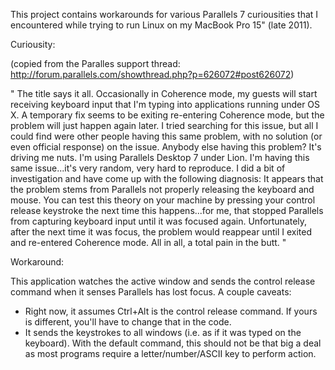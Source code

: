 This project contains workarounds for various Parallels 7 curiousities that I
encountered while trying to run Linux on my MacBook Pro 15" (late 2011).

Curiousity: 

(copied from the Paralles support thread:
http://forum.parallels.com/showthread.php?p=626072#post626072)

"
The title says it all. Occasionally in Coherence mode, my guests will start
receiving keyboard input that I'm typing into applications running under OS X. A
temporary fix seems to be exiting re-entering Coherence mode, but the problem
will just happen again later. I tried searching for this issue, but all I could
find were other people having this same problem, with no solution (or even
official response) on the issue. Anybody else having this problem? It's driving
me nuts. I'm using Parallels Desktop 7 under Lion.
I'm having this same issue...it's very random, very hard to reproduce. I did a
bit of investigation and have come up with the following diagnosis: It appears
that the problem stems from Parallels not properly releasing the keyboard and
mouse. You can test this theory on your machine by pressing your control release
keystroke the next time this happens...for me, that stopped Parallels from
capturing keyboard input until it was focused again. Unfortunately, after the
next time it was focus, the problem would reappear until I exited and re-entered
Coherence mode. All in all, a total pain in the butt.
"

Workaround: 

This application watches the active window and sends
the control release command when it senses Parallels has lost focus. A couple
caveats:
- Right now, it assumes Ctrl+Alt is the control release command. If yours is
  different, you'll have to change that in the code.
- It sends the keystrokes to all windows (i.e. as if it was typed on the
  keyboard). With the default command, this should not be that big a deal as
most programs require a letter/number/ASCII key to perform action.

